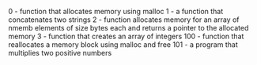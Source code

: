 0 - function that allocates memory using malloc
1 - a function that concatenates two strings
2 - function allocates memory for an array of nmemb elements of size bytes each and returns a pointer to the allocated memory
3 -  function that creates an array of integers
100 - function that reallocates a memory block using malloc and free
101 -  a program that multiplies two positive numbers
